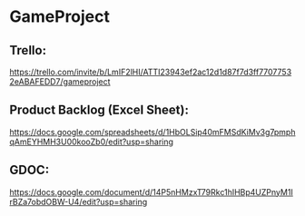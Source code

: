 # GameProject

## Trello:  
https://trello.com/invite/b/LmIF2lHI/ATTI23943ef2ac12d1d87f7d3ff77077532eABAFEDD7/gameproject

## Product Backlog (Excel Sheet):  
https://docs.google.com/spreadsheets/d/1HbOLSip40mFMSdKiMv3g7pmphqAmEYHMH3U00kooZb0/edit?usp=sharing

## GDOC:  
https://docs.google.com/document/d/14P5nHMzxT79Rkc1hIHBp4UZPnyM1IrBZa7obdOBW-U4/edit?usp=sharing
